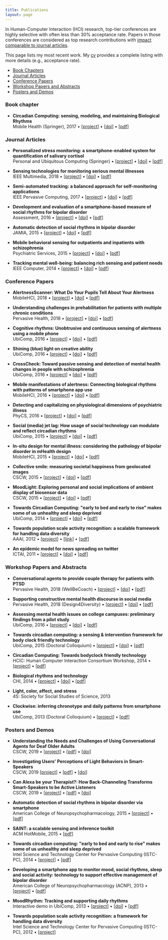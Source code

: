 ```yaml
---
title: Publications
layout: page
---
```


In Human-Computer Interaction (HCI) research, top-tier conferences are highly
selective with often less than 30% acceptance rate. Papers in those conferences
are considered as top research contributions with
[impact comparable to journal articles](https://doi.org/10.1145/1743546.1743569).

This page lists my most recent work. My [cv](/files/cv.pdf) provides a complete listing
with more details (e.g., acceptance rate).

* [Book Chapters](#book-chapter)
* [Journal Articles](#journal-articles)
* [Conference Papers](#conference-papers)
* [Workshop Papers and Abstracts](#workshop-papers-and-abstracts)
* [Posters and Demos](#posters-and-demos)

### Book chapter ###

* **Circadian Computing: sensing, modeling, and maintaining Biological Rhythms** <br />
Mobile Health (Springer), 2017 &bull;
\[[project](/projects/clockwise.html)\] &bull; \[[doi](https://doi.org/10.1007/978-3-319-51394-2_3)\] &bull; \[[pdf](/files/pubs/circadian-computing-book-2017.pdf)\]

### Journal Articles ###

* **Personalized stress monitoring: a smartphone-enabled system for quantification of salivary cortisol** <br />
Personal and Ubiquitous Computing (Springer) &bull;
\[[project](/projects/clockwise.html)\] &bull; \[[doi](https://doi.org/10.1007/s00779-018-1164-z)\] &bull; \[[pdf](/files/pubs/cortisol-personal-ubicomp-2018.pdf)\]

* **Sensing technologies for monitoring serious mental illnesses** <br />
IEEE Multimedia, 2018 &bull;
\[[project](/projects/#)\] &bull; \[[doi](https://doi.org/10.1109/MMUL.2018.011921236)\] &bull; \[[pdf](/files/pubs/sensing-technology-ieee-2018.pdf)\]

* **Semi-automated tracking: a balanced approach for self-monitoring applications** <br />
IEEE Pervasive Computing, 2017 &bull;
\[[project](/projects/#)\] &bull; \[[doi](https://doi.org/10.1109/MPRV.2017.18)\] &bull; \[[pdf](/files/pubs/semi-automated-tracking-pervasive-2017.pdf)\]

* **Development and evaluation of a smartphone-based measure of social rhythms for bipolar disorder** <br />
Assessment, 2016 &bull;
\[[project](/projects/mood-rhythm.html)\] &bull; \[[doi](https://doi.org/10.1177/1073191116656794)\] &bull; \[[pdf](/files/pubs/moodrhythm-assessment-2016.pdf)\]

* **Automatic detection of social rhythms in bipolar disorder** <br />
JAMIA, 2015 &bull;
\[[project](/projects/mood-rhythm.html)\] &bull; \[[doi](https://doi.org/10.1093/jamia/ocv200)\] &bull; \[[pdf](/files/pubs/moodrhythm-jamia-2015.pdf)\]

* **Mobile behavioral sensing for outpatients and inpatients with schizophrenia** <br />
Psychiatric Services, 2015 &bull;
\[[project](/projects/eureka.html)\] &bull; \[[doi](https://doi.org/10.1176/appi.ps.201500130)\] &bull; \[[pdf](/files/pubs/behavior-eureka-ps-2015.pdf)\]

* **Tracking mental well-being: balancing rich sensing and patient needs** <br />
IEEE Computer, 2014 &bull;
\[[project](/projects/mood-rhythm.html)\] &bull; \[[doi](https://doi.org/10.1109/MC.2014.107)\] &bull; \[[pdf](/files/pubs/tracking-ieee-2014.pdf)\]

### Conference Papers ###

* **AlertnessScanner: What Do Your Pupils Tell About Your Alertness** <br />
MobileHCI, 2018 &bull;
\[[project](projects/alertness-performance.html)\] &bull; \[[doi](https://doi.org/10.1145/3229434.3229456)\] &bull; \[[pdf](/files/pubs/alertness-mobilehci-2018.pdf)\]

* **Understanding challenges in prehabilitation for patients with multiple chronic conditions** <br />
Pervasive Health, 2018 &bull;
\[[project](/projects/#)\] &bull; \[[doi](https://doi.org/10.1145/3240925.3240959)\] &bull; \[[pdf](/files/pubs/prehab-pervasive-health-2018.pdf)\]

* **Cognitive rhythms: Unobtrusive and continuous sensing of alertness using a mobile phone** <br />
UbiComp, 2016 &bull;
\[[project](/projects/alertness-performance.html)\] &bull; \[[doi](https://doi.org/10.1145/2971648.2971712)\] &bull; \[[pdf](/files/pubs/cognitive-rhythms-ubicomp-2016.pdf)\]

* **Shining (blue) light on creative ability** <br />
UbiComp, 2016 &bull;
\[[project](/projects/creativity.html)\] &bull; \[[doi](https://doi.org/10.1145/2971648.2971751)\] &bull; \[[pdf](/files/pubs/creativity-ubicomp-2016.pdf)\]

* **CrossCheck: Toward passive sensing and detection of mental health changes in people with schizophrenia** <br />
UbiComp, 2016 &bull;
\[[project](/projects/eureka.html)\] &bull; \[[doi](https://doi.org/10.1145/2971648.2971740)\] &bull; \[[pdf](/files/pubs/crosscheck-ubicomp-2016.pdf)\]

* **Mobile manifestations of alertness: Connecting biological rhythms with patterns of smartphone app use** <br />
MobileHCI, 2016 &bull;
\[[project](/projects/alertness-performance.html)\] &bull; \[[doi](https://doi.org/10.1145/2935334.293538)\] &bull; \[[pdf](/files/pubs/alertness-mobilehci-2016.pdf)\]

* **Detecting and capitalizing on physiological dimensions of psychiatric illness** <br />
PhyCS, 2016 &bull;
\[[project](/projects/mood-rhythm.html)\] &bull; \[[doi](https://doi.org/10.5220/0005952600980104)\] &bull; \[[pdf](/files/pubs/moodrhythm-phycs-2016.pdf)\]

* **Social (media) jet lag: How usage of social technology can modulate and reflect circadian rhythms** <br />
UbiComp, 2015 &bull;
\[[project](/projects/cr-distruption-phone-sensing.html)\] &bull; \[[doi](https://doi.org/10.1145/2750858.2807522)\] &bull; \[[pdf](/files/pubs/social-media-jet-lag-ubicomp-2015.pdf)\]

* **In-situ design for mental illness: considering the pathology of bipolar disorder in mHealth design** <br />
MobileHCI, 2015 &bull;
\[[project](/projects/mood-rhythm.html)\] &bull; \[[doi](https://doi.org/10.1145/2785830.2785866)\] &bull; \[[pdf](/files/pubs/moodrhythm-mobilehci-2015.pdf)\]

* **Collective smile: measuring societal happiness from geolocated images** <br />
CSCW, 2015 &bull;
\[[project](/projects/sentiment-analysis-image.html)\] &bull; \[[doi](https://doi.org/10.1145/2675133.2675186)\] &bull; \[[pdf](/files/pubs/collective-smile-cscw-2015.pdf)\]

* **MoodLight: Exploring personal and social implications of ambient display of biosensor data** <br />
CSCW, 2015 &bull;
\[[project](/projects/#)\] &bull; \[[doi](https://doi.org/10.1145/2675133.2675191)\] &bull; \[[pdf](/files/pubs/moodlight-cscw-2015.pdf)\]

* **Towards Circadian Computing: "early to bed and early to rise" makes some of us unhealthy and sleep deprived** <br />
UbiComp, 2014 &bull;
\[[project](/projects/clockwise.html)\] &bull; \[[doi](https://doi.org/10.1145/2632048.2632100)\] &bull; \[[pdf](/files/pubs/circadian-computing-ubicomp-2014.pdf)\]

* **Towards population scale activity recognition: a scalable framework for handling data diversity** <br />
AAAI, 2012 &bull;
\[[project](/projects/csn.html)\] &bull; \[[link](https://www.aaai.org/ocs/index.php/AAAI/AAAI12/paper/viewPaper/5169)\] &bull; \[[pdf](/files/pubs/activity-recognition-aaai-2012.pdf)\]

* **An epidemic model for news spreading on twitter** <br />
ICTAI, 2011 &bull;
\[[project](/projects/#)\] &bull; \[[doi](https://doi.org/10.1109/ICTAI.2011.33)\] &bull; \[[pdf](/files/pubs/twitter-ictai-2011.pdf)\]


### Workshop Papers and Abstracts ###

* **Conversational agents to provide couple therapy for patients with PTSD** <br />
Pervasive Health, 2018 (WellBeCoach) &bull;
\[[project](/projects/#)\] &bull; \[[doi](https://doi.org/10.1145/3240925.3240933)\] &bull; \[[pdf](/files/pubs/ca-ptsd-pervasive-health-2018.pdf)\]

* **Supporting constructive mental health discourse in social media** <br />
Pervasive Health, 2018 (Design4Diversity) &bull;
\[[project](/projects/#)\] &bull; \[[doi](https://doi.org/10.1145/3240925.3240930)\] &bull; \[[pdf](/files/pubs/discourse-pervasive-health-2018.pdf)\]

* **Assessing mental health issues on college campuses: preliminary findings from a pilot study** <br />
UbiComp, 2016 &bull;
\[[project](/projects/campus-life.html)\] &bull; \[[doi](https://doi.org/10.1145/2968219.2968308)\] &bull; \[[pdf](/files/pubs/campus-life-ubicomp-2016.pdf)\]

* **Towards circadian computing: a sensing & intervention framework for body clock friendly technology** <br />
UbiComp, 2015 (Doctoral Colloquium) &bull;
\[[project](/projects/clockwise.html)\] &bull; \[[doi](https://doi.org/10.1145/2800835.2801657)\] &bull; \[[pdf](/files/pubs/circadian-computing-ubicomp-2015.pdf)\]

* **Circadian Computing: Towards bodyclock friendly technology** <br />
HCIC: Human Computer Interaction Consortium Workshop, 2014 &bull;
\[[project](/projects/clockwise.html)\] &bull; \[[pdf](/files/pubs/clockwise-hcic-2014.pdf)\]

* **Biological rhythms and technology** <br />
CHI, 2014 &bull;
\[[project](/projects/clockwise.html)\] &bull; \[[doi](https://doi.org/10.1145/2559206.2559230)\] &bull; \[[pdf](/files/pubs/biological-rhythms-chi-2014.pdf)\]

* **Light, color, affect, and stress** <br />
4S: Society for Social Studies of Science, 2013

* **Clockwise: inferring chronotype and daily patterns from smartphone use** <br />
UbiComp, 2013 (Doctoral Colloquium) &bull;
\[[project](/projects/clockwise.html)\] &bull; \[[pdf](/files/pubs/clockwise-ubicomp-2013.pdf)\]

### Posters and Demos ###

* **Understanding the Needs and Challenges of Using Conversational Agents for Deaf Older Adults** <br />
CSCW, 2019 &bull; \[[project](#)\] &bull; \[[pdf](/files/pubs/dhh-smartspeaker-cscw-2019.pdf)\] &bull; \[[doi](https://doi.org/10.1145/3311957.3359487)\]

* **Investigating Users' Perceptions of Light Behaviors in Smart-Speakers** <br />
CSCW, 2019
\[[project](#)\] &bull; \[[pdf](/files/pubs/light-smartspeaker-cscw-2019.pdf)\] &bull; \[[doi](https://doi.org/10.1145/3311957.3359479)\]

* **Can Alexa be your Therapist?: How Back-Channeling Transforms Smart-Speakers to be Active Listeners** <br />
CSCW, 2019 &bull; \[[project](#)\] &bull; \[[pdf](/files/pubs/backchanneling-alexa-cscw-2019.pdf)\] &bull; \[[doi](https://doi.org/10.1145/3311957.3359502)\]

* **Automatic detection of social rhythms in bipolar disorder via smartphone** <br />
American College of Neuropsychopharmacology, 2015 &bull;
\[[project](/projects/mood-rhythm.html)\] &bull; \[[pdf](/files/posters/moodrhythm-acnp-2015.pdf)\]

* **SAINT: a scalable sensing and inference toolkit** <br />
ACM HotMobile, 2015 &bull;
\[[pdf](/files/pubs/saint-hotmobile-2015.pdf)\]

* **Towards circadian computing: "early to bed and early to rise" makes some of us unhealthy and sleep deprived** <br />
Intel Science and Technology Center for Pervasive Computing (ISTC-PC), 2014 &bull;
\[[project](/projects/clockwise.html)\] &bull; \[[pdf](/files/posters/clockwise-istc-2014.pdf)\]

* **Developing a smartphone app to monitor mood, social rhythms, sleep and social activity: technology to support effective management of bipolar disorder** <br />
American College of Neuropsychopharmacology (ACNP), 2013 &bull;
\[[project](/projects/mood-rhythm.html)\] &bull; \[[pdf](/files/posters/moodrhythm-acnp-2013.pdf)\]

* **MoodRhythm: Tracking and supporting daily rhythms** <br />
Interactive demo in UbiComp, 2013 &bull;
\[[project](/projects/mood-rhythm.html)\] &bull; \[[doi](https://dx.doi.org/10.1145/2494091.2494111)\] &bull; \[[pdf](/files/pubs/moodrhythm-demo-ubicomp-2013.pdf)\]

* **Towards population scale activity recognition: a framework for handling data diversity** <br />
Intel Science and Technology Center for Pervasive Computing (ISTC-PC), 2012 &bull;
\[[project](/projects/csn.html)\]
